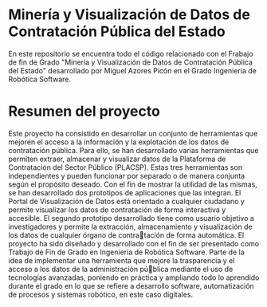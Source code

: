 # Minería y Visualización de Datos de Contratación Pública del Estado
En este repositorio se encuentra todo el código relacionado con el Frabajo de fin de Grado "Minería y Visualización de Datos de Contratación Pública del Estado" desarrollado por Miguel Azores Picón en el Grado Ingeniería de Robótica Software. 

# Resumen del proyecto
Este proyecto ha consistido en desarrollar un conjunto de herramientas que mejoren el
acceso a la información y la explotación de los datos de contratación pública. Para ello, se
han desarrollado varias herramientas que permiten extraer, almacenar y visualizar datos
de la Plataforma de Contratación del Sector Público (PLACSP). Estas tres herramientas son
independientes y pueden funcionar por separado o de manera conjunta según el propósito
deseado.
Con el fin de mostrar la utilidad de las mismas, se han desarrollado dos prototipos de
aplicaciones que las integran. El Portal de Visualización de Datos está orientado a cualquier
ciudadano y permite visualizar los datos de contratación de forma interactiva y accesible.
El segundo prototipo desarrollado tiene como usuario objetivo a investigadores y permite
la extracción, almacenamiento y visualización de los datos de cualquier órgano de contratación de forma automática.
El proyecto ha sido diseñado y desarrollado con el fin de ser presentado como Trabajo
de Fin de Grado en Ingeniería de Robótica Software. Parte de la idea de implementar una
herramienta que mejore la trasparencia y el acceso a los datos de la administración pública mediante el uso de tecnologías avanzadas, poniendo en práctica y ampliando todo lo
aprendido durante el grado en lo que se refiere a desarrollo software, automatización de
procesos y sistemas robótico, en este caso digitales.
